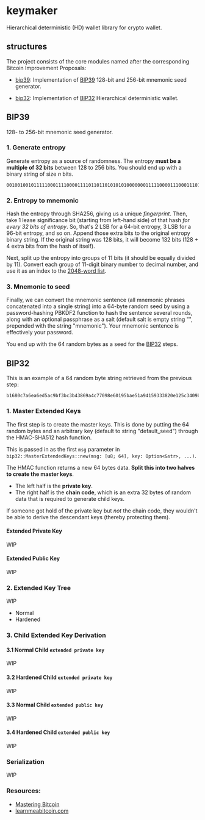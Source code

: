 # keymaker

Hierarchical deterministic (HD) wallet library for crypto wallet.


## structures

The project consists of the core modules named after the corresponding Bitcoin Improvement Proposals:

- [bip39](src/bip39): Implementation of [BIP39](https://github.com/bitcoin/bips/blob/master/bip-0039.mediawiki) 128-bit and 256-bit mnemonic seed generator.

- [bip32](src/bip32): Implementation of [BIP32](https://github.com/bitcoin/bips/blob/master/bip-0032.mediawiki) Hierarchical deterministic wallet.

## BIP39

128- to 256-bit mnemonic seed generator.

### 1. Generate entropy

Generate entropy as a source of randomness. The entropy **must be a multiple of 32 bits** between
128 to 256 bits. You should end up with a binary string of size *n* bits.

```
001001001011111000111100001111011011010101010000000111110000111000111011110011101000...
```

### 2. Entropy to mnemonic

Hash the entropy through SHA256, giving us a unique *fingerprint*. Then, take 1 lease significance bit (starting from left-hand side) of that hash *for every 32 bits of entropy*. So, that's 2 LSB for a 64-bit entropy, 3 LSB for a 96-bit entropy, and so on. Append those extra bits to the original entropy binary string.
If the original string was 128 bits, it will become 132 bits (128 + 4 extra bits from the hash of itself).

Next, split up the entropy into groups of 11 bits (it should be equally divided by 11). Convert each group of 11-digit binary number to decimal number, and use it as an index to the [2048-word list](./wordlist.txt).

### 3. Mnemonic to seed

Finally, we can convert the mnemonic sentence (all mnemonic phrases concatenated into a single string) into a 64-byte random seed by using a password-hashing PBKDF2 function to hash the sentence several rounds, along with an optional passphrase as a salt (default salt is empty string "", prepended with the string "mnemonic"). Your mnemonic sentence is effectively your password.

You end up with the 64 random bytes as a seed for the [BIP32](#bip32) steps.

## BIP32

This is an example of a 64 random byte string retrieved from the previous step:

```
b1680c7a6ea6ed5ac9bf3bc3b43869a4c77098e60195bae51a94159333820e125c3409b8c8d74b4489f28ce71b06799b1126c1d9620767c2dadf642cf787cf36
```

### 1. Master Extended Keys
The first step is to create the master keys. This is done by putting the 64 random bytes and an arbitrary key (default to string "default_seed") through the HMAC-SHA512 hash function.

This is passed in as the first `msg` parameter in `bip32::MasterExtendedKeys::new(msg: [u8; 64], key: Option<&str>, ...)`.

The HMAC function returns a new 64 bytes data. **Split this into two halves to create the master keys**.

- The left half is the **private key**.
- The right half is the **chain code**, which is an extra 32 bytes of random data that is required to generate child keys.

If someone got hold of the private key but *not* the chain code, they wouldn't be able to derive the descendant keys (thereby protecting them).

#### Extended Private Key

WIP

#### Extended Public Key

WIP

### 2. Extended Key Tree

WIP

- Normal
- Hardened

### 3. Child Extended Key Derivation

#### 3.1 Normal Child `extended private key`

WIP

#### 3.2 Hardened Child `extended private key`

WIP

#### 3.3 Normal Child `extended public key`

WIP

#### 3.4 Hardened Child `extended public key`

WIP

### Serialization

WIP







### Resources:
- [Mastering Bitcoin](https://www.oreilly.com/library/view/mastering-bitcoin/9781491902639/ch04.html#hd_wallets)
- [learnmeabitcoin.com](https://learnmeabitcoin.com/technical/hd-wallets)
